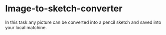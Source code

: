 # Image-to-sketch-converter

In this task any picture can be converted into a pencil sketch and saved into your local matchine.
